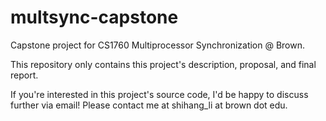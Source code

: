 # multsync-capstone

Capstone project for CS1760 Multiprocessor Synchronization @ Brown.

This repository only contains this project's description, proposal, and final
report.

If you're interested in this project's source code, I'd be happy to discuss
further via email! Please contact me at shihang_li at brown dot edu.

